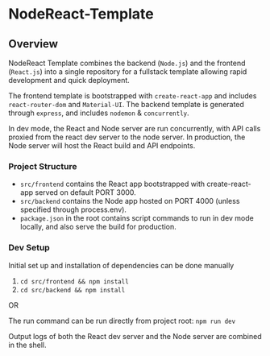 # NodeReact-Template

## Overview

NodeReact Template combines the  backend (`Node.js`) and the frontend (`React.js`) into a single repository for a fullstack template allowing rapid development and quick deployment.

The frontend template is bootstrapped with `create-react-app` and includes `react-router-dom` and `Material-UI`.
The backend template is generated through `express`, and includes `nodemon` & `concurrently`.

In dev mode, the React and Node server are run concurrently, with API calls proxied from the react dev server to the node server.
In production, the Node server will host the React build and API endpoints.


### Project Structure

- `src/frontend` contains the React app bootstrapped with create-react-app served on default PORT 3000.
- `src/backend` contains the Node app hosted on PORT 4000 (unless specified through process.env).
- `package.json` in the root contains script commands to run in dev mode locally, and also serve the build for production.

### Dev Setup

Initial set up and installation of dependencies can be done manually

1. `cd src/frontend && npm install`
2. `cd src/backend && npm install`

OR

The run command can be run directly from project root: `npm run dev`

Output logs of both the React dev server and the Node server are combined in the shell.

